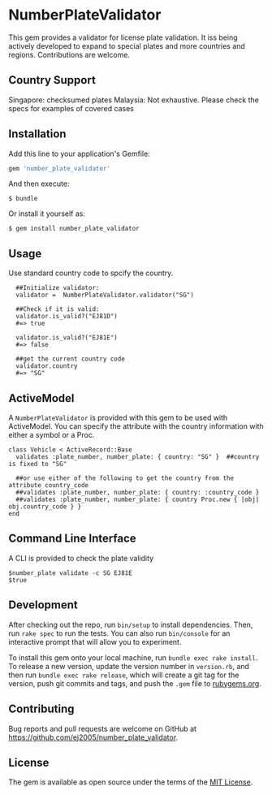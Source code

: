 # NumberPlateValidator

This gem provides a validator for license plate validation. It iss being actively developed to expand to special plates and more countries and regions. Contributions are welcome.

## Country Support

Singapore: checksumed plates
Malaysia: Not exhaustive. Please check the specs for examples of covered cases


## Installation

Add this line to your application's Gemfile:

```ruby
gem 'number_plate_validator'
```

And then execute:

    $ bundle

Or install it yourself as:

    $ gem install number_plate_validator

## Usage
Use standard country code to spcify the country. 

```
  ##Initialize validator:
  validator =  NumberPlateValidator.validator("SG")

  ##Check if it is valid:
  validator.is_valid?("EJ81D")
  #=> true
   
  validator.is_valid?("EJ81E")
  #=> false

  ##get the current country code
  validator.country
  #=> "SG"
```

## ActiveModel

A `NumberPlateValidator` is provided with this gem to be used with ActiveModel. You can specify the attribute with the country information with either a symbol or a Proc.

```
class Vehicle < ActiveRecord::Base
  validates :plate_number, number_plate: { country: "SG" }  ##country is fixed to "SG"

  ##or use either of the following to get the country from the attribute country_code
  ##validates :plate_number, number_plate: { country: :country_code }  
  ##validates :plate_number, number_plate: { country Proc.new { |obj| obj.country_code } }
end

```

## Command Line Interface
A CLI is provided to check the plate validity

```
$number_plate validate -c SG EJ81E
$true

```

## Development

After checking out the repo, run `bin/setup` to install dependencies. Then, run `rake spec` to run the tests. You can also run `bin/console` for an interactive prompt that will allow you to experiment.

To install this gem onto your local machine, run `bundle exec rake install`. To release a new version, update the version number in `version.rb`, and then run `bundle exec rake release`, which will create a git tag for the version, push git commits and tags, and push the `.gem` file to [rubygems.org](https://rubygems.org).

## Contributing

Bug reports and pull requests are welcome on GitHub at https://github.com/ej2005/number_plate_validator.


## License

The gem is available as open source under the terms of the [MIT License](http://opensource.org/licenses/MIT).

